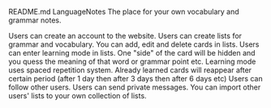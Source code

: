 README.md
LanguageNotes
The place for your own vocabulary and grammar notes.

Users can create an account to the website.
Users can create lists for grammar and vocabulary. You can add, edit and delete cards in lists.
Users can enter learning mode in lists. One "side" of the card will be hidden and you quess the meaning of that word or grammar point etc.
Learning mode uses spaced repetition system. Already learned cards will reappear after certain period (after 1 day then after 3 days then after 6 days etc)
Users can follow other users.
Users can send private messages.
You can import other users' lists to your own collection of lists.